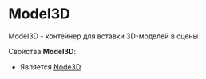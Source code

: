 # Model3D

Model3D - контейнер для вставки 3D-моделей в сцены

Свойства **Model3D**:

* Является [Node3D](node_3d.md)
